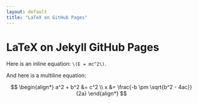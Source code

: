 ```yaml
---
layout: default
title: "LaTeX on GitHub Pages"
---
```


# LaTeX on Jekyll GitHub Pages

Here is an inline equation: `\(E = mc^2\)`.

And here is a multiline equation:

$$
\begin{align*}
    a^2 + b^2 &= c^2 \\
    x &= \frac{-b \pm \sqrt{b^2 - 4ac}}{2a}
\end{align*}
$$


